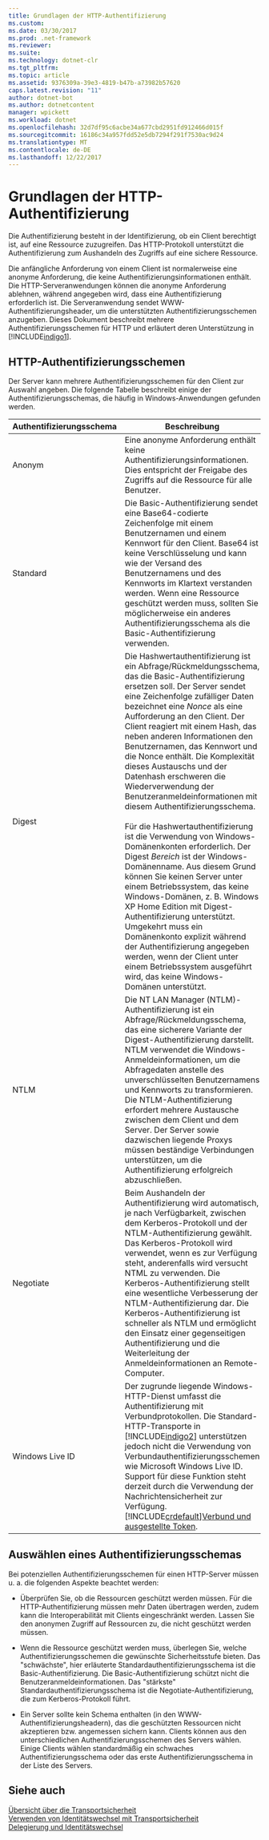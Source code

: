 ```yaml
---
title: Grundlagen der HTTP-Authentifizierung
ms.custom: 
ms.date: 03/30/2017
ms.prod: .net-framework
ms.reviewer: 
ms.suite: 
ms.technology: dotnet-clr
ms.tgt_pltfrm: 
ms.topic: article
ms.assetid: 9376309a-39e3-4819-b47b-a73982b57620
caps.latest.revision: "11"
author: dotnet-bot
ms.author: dotnetcontent
manager: wpickett
ms.workload: dotnet
ms.openlocfilehash: 32d7df95c6acbe34a677cbd2951fd912466d015f
ms.sourcegitcommit: 16186c34a957fdd52e5db7294f291f7530ac9d24
ms.translationtype: MT
ms.contentlocale: de-DE
ms.lasthandoff: 12/22/2017
---
```

# <a name="understanding-http-authentication"></a>Grundlagen der HTTP-Authentifizierung
Die Authentifizierung besteht in der Identifizierung, ob ein Client berechtigt ist, auf eine Ressource zuzugreifen. Das HTTP-Protokoll unterstützt die Authentifizierung zum Aushandeln des Zugriffs auf eine sichere Ressource.  
  
 Die anfängliche Anforderung von einem Client ist normalerweise eine anonyme Anforderung, die keine Authentifizierungsinformationen enthält. Die HTTP-Serveranwendungen können die anonyme Anforderung ablehnen, während angegeben wird, dass eine Authentifizierung erforderlich ist. Die Serveranwendung sendet WWW-Authentifizierungsheader, um die unterstützten Authentifizierungsschemen anzugeben. Dieses Dokument beschreibt mehrere Authentifizierungsschemen für HTTP und erläutert deren Unterstützung in [!INCLUDE[indigo1](../../../../includes/indigo1-md.md)].  
  
## <a name="http-authentication-schemes"></a>HTTP-Authentifizierungsschemen  
 Der Server kann mehrere Authentifizierungsschemen für den Client zur Auswahl angeben. Die folgende Tabelle beschreibt einige der Authentifizierungsschemas, die häufig in Windows-Anwendungen gefunden werden.  
  
|Authentifizierungsschema|Beschreibung|  
|---------------------------|-----------------|  
|Anonym|Eine anonyme Anforderung enthält keine Authentifizierungsinformationen. Dies entspricht der Freigabe des Zugriffs auf die Ressource für alle Benutzer.|  
|Standard|Die Basic-Authentifizierung sendet eine Base64-codierte Zeichenfolge mit einem Benutzernamen und einem Kennwort für den Client. Base64 ist keine Verschlüsselung und kann wie der Versand des Benutzernamens und des Kennworts im Klartext verstanden werden. Wenn eine Ressource geschützt werden muss, sollten Sie möglicherweise ein anderes Authentifizierungsschema als die Basic-Authentifizierung verwenden.|  
|Digest|Die Hashwertauthentifizierung ist ein Abfrage/Rückmeldungsschema, das die Basic-Authentifizierung ersetzen soll. Der Server sendet eine Zeichenfolge zufälliger Daten bezeichnet eine *Nonce* als eine Aufforderung an den Client. Der Client reagiert mit einem Hash, das neben anderen Informationen den Benutzernamen, das Kennwort und die Nonce enthält. Die Komplexität dieses Austauschs und der Datenhash erschweren die Wiederverwendung der Benutzeranmeldeinformationen mit diesem Authentifizierungsschema.<br /><br /> Für die Hashwertauthentifizierung ist die Verwendung von Windows-Domänenkonten erforderlich. Der Digest *Bereich* ist der Windows-Domänenname. Aus diesem Grund können Sie keinen Server unter einem Betriebssystem, das keine Windows-Domänen, z. B. Windows XP Home Edition mit Digest-Authentifizierung unterstützt. Umgekehrt muss ein Domänenkonto explizit während der Authentifizierung angegeben werden, wenn der Client unter einem Betriebssystem ausgeführt wird, das keine Windows-Domänen unterstützt.|  
|NTLM|Die NT LAN Manager (NTLM)-Authentifizierung ist ein Abfrage/Rückmeldungsschema, das eine sicherere Variante der Digest-Authentifizierung darstellt. NTLM verwendet die Windows-Anmeldeinformationen, um die Abfragedaten anstelle des unverschlüsselten Benutzernamens und Kennworts zu transformieren. Die NTLM-Authentifizierung erfordert mehrere Austausche zwischen dem Client und dem Server. Der Server sowie dazwischen liegende Proxys müssen beständige Verbindungen unterstützen, um die Authentifizierung erfolgreich abzuschließen.|  
|Negotiate|Beim Aushandeln der Authentifizierung wird automatisch, je nach Verfügbarkeit, zwischen dem Kerberos-Protokoll und der NTLM-Authentifizierung gewählt. Das Kerberos-Protokoll wird verwendet, wenn es zur Verfügung steht, anderenfalls wird versucht NTML zu verwenden. Die Kerberos-Authentifizierung stellt eine wesentliche Verbesserung der NTLM-Authentifizierung dar. Die Kerberos-Authentifizierung ist schneller als NTLM und ermöglicht den Einsatz einer gegenseitigen Authentifizierung und die Weiterleitung der Anmeldeinformationen an Remote-Computer.|  
|Windows Live ID|Der zugrunde liegende Windows-HTTP-Dienst umfasst die Authentifizierung mit Verbundprotokollen. Die Standard-HTTP-Transporte in [!INCLUDE[indigo2](../../../../includes/indigo2-md.md)] unterstützen jedoch nicht die Verwendung von Verbundauthentifizierungsschemen wie Microsoft Windows Live ID. Support für diese Funktion steht derzeit durch die Verwendung der Nachrichtensicherheit zur Verfügung. [!INCLUDE[crdefault](../../../../includes/crdefault-md.md)][Verbund und ausgestellte Token](../../../../docs/framework/wcf/feature-details/federation-and-issued-tokens.md).|  
  
## <a name="choosing-an-authentication-scheme"></a>Auswählen eines Authentifizierungsschemas  
 Bei potenziellen Authentifizierungsschemen für einen HTTP-Server müssen u. a. die folgenden Aspekte beachtet werden:  
  
-   Überprüfen Sie, ob die Ressourcen geschützt werden müssen. Für die HTTP-Authentifizierung müssen mehr Daten übertragen werden, zudem kann die Interoperabilität mit Clients eingeschränkt werden. Lassen Sie den anonymen Zugriff auf Ressourcen zu, die nicht geschützt werden müssen.  
  
-   Wenn die Ressource geschützt werden muss, überlegen Sie, welche Authentifizierungsschemen die gewünschte Sicherheitsstufe bieten. Das "schwächste", hier erläuterte Standardauthentifizierungsschema ist die Basic-Authentifizierung. Die Basic-Authentifizierung schützt nicht die Benutzeranmeldeinformationen. Das "stärkste" Standardauthentifizierungsschema ist die Negotiate-Authentifizierung, die zum Kerberos-Protokoll führt.  
  
-   Ein Server sollte kein Schema enthalten (in den WWW-Authentifizierungsheadern), das die geschützten Ressourcen nicht akzeptieren bzw. angemessen sichern kann. Clients können aus den unterschiedlichen Authentifizierungsschemen des Servers wählen. Einige Clients wählen standardmäßig ein schwaches Authentifizierungsschema oder das erste Authentifizierungsschema in der Liste des Servers.  
  
## <a name="see-also"></a>Siehe auch  
 [Übersicht über die Transportsicherheit](../../../../docs/framework/wcf/feature-details/transport-security-overview.md)  
 [Verwenden von Identitätswechsel mit Transportsicherheit](../../../../docs/framework/wcf/feature-details/using-impersonation-with-transport-security.md)  
 [Delegierung und Identitätswechsel](../../../../docs/framework/wcf/feature-details/delegation-and-impersonation-with-wcf.md)
